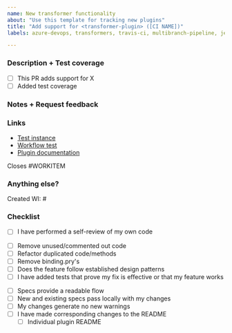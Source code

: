 ```yaml
---
name: New transformer functionality
about: "Use this template for tracking new plugins"
title: "Add support for <transformer-plugin> ([CI NAME])"
labels: azure-devops, transformers, travis-ci, multibranch-pipeline, jenkinsfile-transformer, designer-transformer

---
```

### Description + Test coverage
<!--What, why, and how was it changed?-->
- [ ] This PR adds support for X
- [ ] Added test coverage
<!--Is there a spec for every available option? -->
<!--Any edge cases that need mention? -->

###  Notes + Request feedback

### Links
- [Test instance](url)
- [Workflow test](url)
- [Plugin documentation](url)

Closes #WORKITEM

### Anything else?
<!-- any work items created? -->
Created WI: #

### Checklist
- [ ] I have performed a self-review of my own code
<!-- sub bullets can be removed to simplify or commented out so they are not visible -->
  - [ ] Remove unused/commented out code
  - [ ] Refactor duplicated code/methods
  - [ ] Remove binding.pry's
  - [ ] Does the feature follow established design patterns
- [ ] I have added tests that prove my fix is effective or that my feature works
<!-- sub bullets can be removed to simplify or commented out so they are not visible -->
  - [ ] Specs provide a readable flow
  - [ ] New and existing specs pass locally with my changes
  - [ ] My changes generate no new warnings
- [ ] I have made corresponding changes to the README
  - [ ] Individual plugin README
